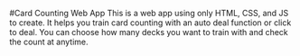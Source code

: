 #Card Counting Web App
This is a web app using only HTML, CSS, and JS to create.
It helps you train card counting with an auto deal function or click to deal. You can choose how many decks you want to train with and check the count at anytime.
